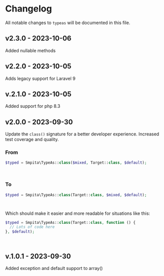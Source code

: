 # Changelog

All notable changes to `typeas` will be documented in this file.

## v2.3.0 - 2023-10-06

Added nullable methods

## v2.2.0 - 2023-10-05

Adds legacy support for Laravel 9

## v.2.1.0 - 2023-10-05

Added support for php 8.3

## v2.0.0 - 2023-09-30

Update the `class()` signature for a better developer experience.
Increased test coverage and quality.

### From

```php
$typed = Smpita\TypeAs::class($mixed, Target::class, $default);




```
### To

```php
$typed = Smpita\TypeAs::class(Target::class, $mixed, $default);




```
Which should make it easier and more readable for situations like this:

```php
$typed = Smpita\TypeAs::class(Target::class, function () {
  // Lots of code here
}, $default);




```
## v.1.0.1 - 2023-09-30

Added exception and default support to array()
